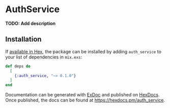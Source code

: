# AuthService

**TODO: Add description**

## Installation

If [available in Hex](https://hex.pm/docs/publish), the package can be installed
by adding `auth_service` to your list of dependencies in `mix.exs`:

```elixir
def deps do
  [
    {:auth_service, "~> 0.1.0"}
  ]
end
```

Documentation can be generated with [ExDoc](https://github.com/elixir-lang/ex_doc)
and published on [HexDocs](https://hexdocs.pm). Once published, the docs can
be found at <https://hexdocs.pm/auth_service>.

